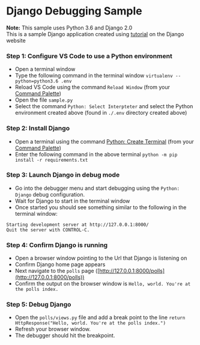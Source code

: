 # Django Debugging Sample

**Note:**
This sample uses Python 3.6 and Django 2.0   
This is a sample Django application created using [tutorial](https://docs.djangoproject.com/en/2.0/intro/tutorial01/) on the Django website

### Step 1: Configure VS Code to use a Python environment 
* Open a terminal window
* Type the following command in the terminal window
`virtualenv --python=python3.6 .env`
* Reload VS Code using the command `Reload Window` (from your [Command Palette](https://code.visualstudio.com/docs/getstarted/userinterface#_command-palette))
* Open the file `sample.py`
* Select the command `Python: Select Interpteter` and select the Python environment created above (found in `./.env` directory created above)

### Step 2: Install Django
* Open a terminal using the command [Python: Create Terminal](https://code.visualstudio.com/docs/python/environments#_activating-an-environment-in-the-terminal) (from your [Command Palette](https://code.visualstudio.com/docs/getstarted/userinterface#_command-palette))
* Enter the following command in the above terminal
    `python -m pip install -r requirements.txt`

### Step 3: Launch Django in debug mode
* Go into the debugger menu and start debugging using the `Python: Django` debug configuration.
* Wait for Django to start in the terminal window
* Once started you should see something similar to the following in the terminal window:
```shell
Starting development server at http://127.0.0.1:8000/
Quit the server with CONTROL-C.
```

### Step 4: Confirm Django is running
* Open a browser window pointing to the Url that Django is listening on
* Confirm Django home page appears
* Next navigate to the `polls` page ([http://127.0.0.1:8000/polls](http://127.0.0.1:8000/polls))
* Confirm the output on the browser window is `Hello, world. You're at the polls index.`

### Step 5: Debug Django
* Open the `polls/views.py` file and add a break point to the line `return HttpResponse("Hello, world. You're at the polls index.")`  
* Refresh your browser window.
* The debugger should hit the breakpoint.
